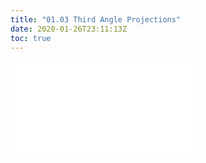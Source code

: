 ```yaml
---
title: "01.03 Third Angle Projections"
date: 2020-01-26T23:11:13Z
toc: true
---
```


![Link to included content](../../../../drawing/third-angle-projection.md)
